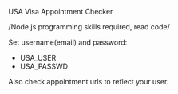 USA Visa Appointment Checker

/Node.js programming skills required, read code/

Set username(email) and password:

- USA_USER
- USA_PASSWD

Also check appointment urls to reflect your user.
